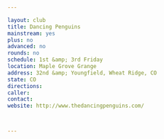 ```yaml
---

layout: club
title: Dancing Penguins
mainstream: yes
plus: no
advanced: no
rounds: no
schedule: 1st &amp; 3rd Friday
location: Maple Grove Grange
address: 32nd &amp; Youngfield, Wheat Ridge, CO
state: CO
directions: 
caller: 
contact: 
website: http://www.thedancingpenguins.com/



---
```


